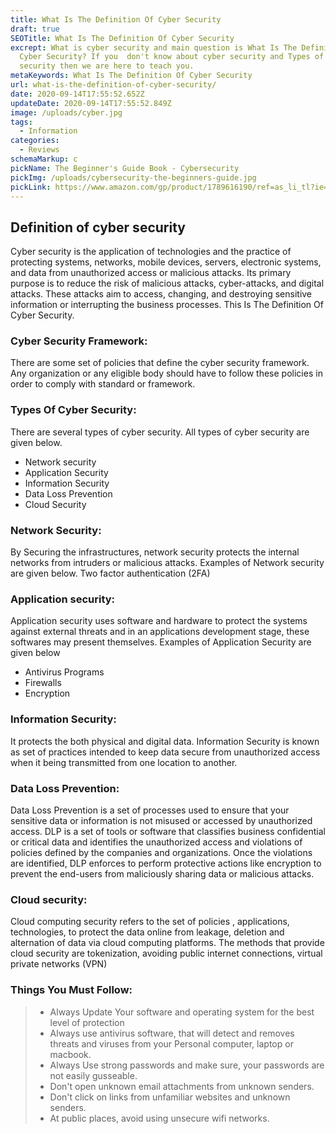 ```yaml
---
title: What Is The Definition Of Cyber Security
draft: true
SEOTitle: What Is The Definition Of Cyber Security
excrept: What is cyber security and main question is What Is The Definition Of
  Cyber Security? If you  don't know about cyber security and Types of cyber
  security then we are here to teach you.
metaKeywords: What Is The Definition Of Cyber Security
url: what-is-the-definition-of-cyber-security/
date: 2020-09-14T17:55:52.652Z
updateDate: 2020-09-14T17:55:52.849Z
image: /uploads/cyber.jpg
tags:
  - Information
categories:
  - Reviews
schemaMarkup: c
pickName: The Beginner's Guide Book - Cybersecurity
pickImg: /uploads/cybersecurity-the-beginners-guide.jpg
pickLink: https://www.amazon.com/gp/product/1789616190/ref=as_li_tl?ie=UTF8&camp=1789&creative=9325&creativeASIN=1789616190&linkCode=as2&tag=technikaya-20&linkId=e4107f0fc110777c9d838444ab689124
---
```

## Definition of cyber security

Cyber security is the application of technologies and the practice of protecting systems, networks, mobile devices, servers, electronic systems, and data from unauthorized access or malicious attacks. Its primary purpose is to reduce the risk of malicious attacks, cyber-attacks, and digital attacks. These attacks aim to access, changing, and destroying sensitive information or interrupting the business processes. This Is The Definition Of Cyber Security.

### Cyber Security Framework:

There are some set of policies that define the cyber security framework. Any organization or any eligible body should have to follow these policies in order to comply with standard or framework.

### Types Of Cyber Security:

There are several types of cyber security. All types of cyber security are given below.

* Network security 
* Application Security 
* Information Security 
* Data Loss Prevention 
* Cloud Security

### Network Security:

By  Securing the infrastructures, network security protects the internal networks from intruders or malicious attacks. Examples of Network security are given below.
Two factor authentication (2FA)

### Application security:

Application security uses software and hardware to protect the systems against external threats and in an applications development stage, these softwares may present themselves. Examples of Application Security are given below

* Antivirus Programs 
* Firewalls 
* Encryption

### Information Security:

It protects the both physical and digital data. Information Security is known as set of practices intended to keep data secure from unauthorized access when it being transmitted from one location to another.

### Data Loss Prevention:

Data Loss Prevention is a set of processes used to ensure that your sensitive data or information is not misused or accessed by unauthorized access. DLP is a set of tools or software that classifies business confidential or critical data and identifies the unauthorized access and violations of policies defined by the companies and organizations. Once the violations are identified, DLP enforces to perform protective actions like encryption to prevent the end-users from maliciously sharing data or malicious attacks.

### Cloud security:

Cloud computing security refers to the set of policies , applications, technologies, to protect the data online from leakage, deletion and alternation of data via cloud computing platforms. The methods that provide cloud security are tokenization, avoiding public internet connections,  virtual private networks (VPN)

### Things You Must Follow:

> * Always Update Your software and operating system for the best level of protection
> * Always use antivirus software, that will detect and removes threats and viruses from your Personal computer, laptop or macbook.
> * Always Use strong passwords and make sure, your passwords are not easily   gusseable.
> * Don't open unknown email attachments from unknown senders.
> * Don't click on links from unfamiliar websites and unknown senders.
> * At public places, avoid using unsecure wifi networks.